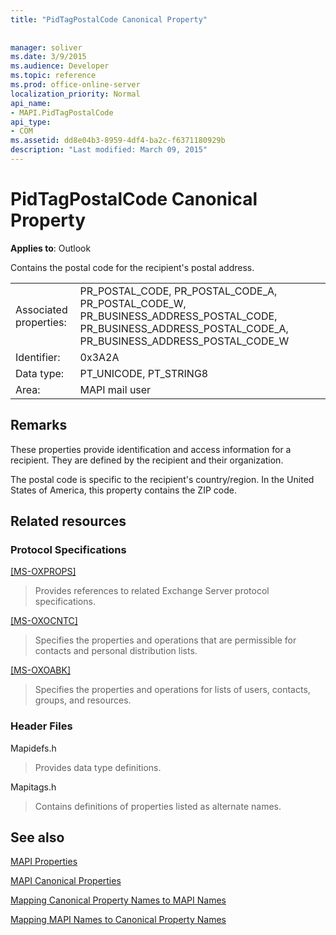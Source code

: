 ```yaml
---
title: "PidTagPostalCode Canonical Property"
 
 
manager: soliver
ms.date: 3/9/2015
ms.audience: Developer
ms.topic: reference
ms.prod: office-online-server
localization_priority: Normal
api_name:
- MAPI.PidTagPostalCode
api_type:
- COM
ms.assetid: dd8e04b3-8959-4df4-ba2c-f6371180929b
description: "Last modified: March 09, 2015"
---
```


# PidTagPostalCode Canonical Property

  
  
**Applies to**: Outlook 
  
Contains the postal code for the recipient's postal address.
  
|||
|:-----|:-----|
|Associated properties:  <br/> |PR_POSTAL_CODE, PR_POSTAL_CODE_A, PR_POSTAL_CODE_W, PR_BUSINESS_ADDRESS_POSTAL_CODE, PR_BUSINESS_ADDRESS_POSTAL_CODE_A, PR_BUSINESS_ADDRESS_POSTAL_CODE_W  <br/> |
|Identifier:  <br/> |0x3A2A  <br/> |
|Data type:  <br/> |PT_UNICODE, PT_STRING8  <br/> |
|Area:  <br/> |MAPI mail user  <br/> |
   
## Remarks

These properties provide identification and access information for a recipient. They are defined by the recipient and their organization. 
  
The postal code is specific to the recipient's country/region. In the United States of America, this property contains the ZIP code.
  
## Related resources

### Protocol Specifications

[[MS-OXPROPS]](http://msdn.microsoft.com/library/f6ab1613-aefe-447d-a49c-18217230b148%28Office.15%29.aspx)
  
> Provides references to related Exchange Server protocol specifications.
    
[[MS-OXOCNTC]](http://msdn.microsoft.com/library/9b636532-9150-4836-9635-9c9b756c9ccf%28Office.15%29.aspx)
  
> Specifies the properties and operations that are permissible for contacts and personal distribution lists.
    
[[MS-OXOABK]](http://msdn.microsoft.com/library/f4cf9b4c-9232-4506-9e71-2270de217614%28Office.15%29.aspx)
  
> Specifies the properties and operations for lists of users, contacts, groups, and resources.
    
### Header Files

Mapidefs.h
  
> Provides data type definitions.
    
Mapitags.h
  
> Contains definitions of properties listed as alternate names.
    
## See also



[MAPI Properties](mapi-properties.md)
  
[MAPI Canonical Properties](mapi-canonical-properties.md)
  
[Mapping Canonical Property Names to MAPI Names](mapping-canonical-property-names-to-mapi-names.md)
  
[Mapping MAPI Names to Canonical Property Names](mapping-mapi-names-to-canonical-property-names.md)

